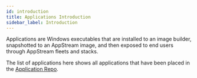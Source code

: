 ```yaml
---
id: introduction
title: Applications Introduction
sidebar_label: Introduction
---
```


Applications are Windows executables that are installed to an image builder, snapshotted to an AppStream image, and then exposed to end users through AppStream fleets and stacks.

The list of applications here shows all applications that have been placed in the [Application Repo](../../../application_repo.md).
